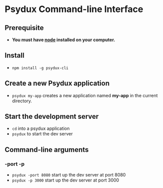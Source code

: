 
# Psydux Command-line Interface

## Prerequisite

- __You must have [node](https://nodejs.org) installed on your computer.__

## Install

- `npm install -g psydux-cli`

## Create a new Psydux application

- `psydux my-app` creates a new application named __my-app__ in the current directory.

## Start the development server

- `cd` into a psydux application
- `psydux` to start the dev server

## Command-line arguments

### -port -p

- `psydux -port 8080` start up the dev server at port 8080
- `psydux -p 3000` start up the dev server at port 3000
